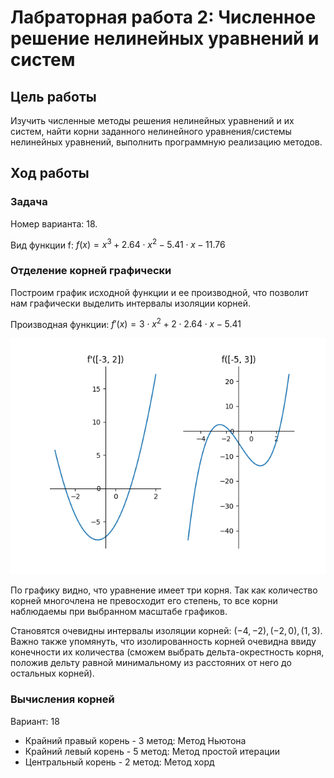 # Лабраторная работа 2: Численное решение нелинейных уравнений и систем

## Цель работы

Изучить численные методы решения нелинейных 
уравнений и их систем, найти корни заданного 
нелинейного уравнения/системы нелинейных уравнений, 
выполнить программную реализацию методов.

## Ход работы

### Задача

Номер варианта: 18.

Вид функции f: 
$f(x) = x ^ 3 + 2.64 \cdot x ^ 2 − 5.41 \cdot x − 11.76$

### Отделение корней графически 

Построим график исходной функции и ее производной,
что позволит нам графически выделить интервалы
изоляции корней.

Производная функции:
$f'(x) = 3 \cdot x ^ 2 + 2 \cdot 2.64 \cdot x - 5.41$

![Графики функции и производной](./res/plot.png)

По графику видно, что уравнение имеет три корня.
Так как количество корней многочлена не превосходит
его степень, то все корни наблюдаемы при выбранном 
масштабе графиков.

Становятся очевидны интервалы изоляции корней: 
$(-4, -2), (-2, 0), (1, 3)$. Важно также упомянуть,
что изолированность корней очевидна ввиду 
конечности их количества (сможем выбрать 
дельта-окрестность корня, положив дельту равной 
минимальному из расстояних от него до остальных 
корней).

### Вычисления корней

Вариант: 18
- Крайний правый корень - 3 метод: 
  Метод Ньютона  
- Крайний левый корень - 5 метод: 
  Метод простой итерации
- Центральный корень - 2 метод: 
  Метод хорд


